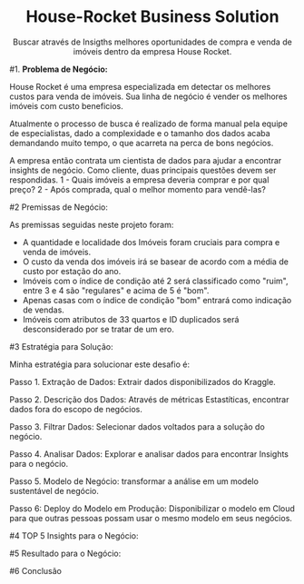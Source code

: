 <h1 align="center">House-Rocket Business Solution</h1>

<p align="center">Buscar através de Insigths melhores oportunidades de compra e venda de imóveis dentro da empresa House Rocket.</p> 

#1. **Problema de Negócio:**

House Rocket é uma empresa especializada em detectar os melhores custos para venda de imóveis. Sua linha de negócio é vender os melhores imóveis com custo beneficios.

Atualmente o processo de busca é realizado de forma manual pela equipe de especialistas, dado a complexidade e o tamanho dos dados acaba demandando muito tempo, o que acarreta na perca de bons negócios. 

A empresa então contrata um cientista de dados para ajudar a encontrar insights de negócio. Como cliente, duas principais questões devem ser respondidas.
 1 - Quais imóveis a empresa deveria comprar e por qual preço?
 2 - Após comprada, qual o melhor momento para vendê-las? 


#2 Premissas de Negócio:

As premissas seguidas neste projeto foram:

- A quantidade e localidade dos Imóveis foram cruciais para compra e venda de imóveis.
- O custo da venda dos imóveis irá se basear de acordo com a média de custo por estação do ano.
- Imóveis com o índice de condição até 2 será classificado como "ruim", entre 3 e 4 são "regulares" e acima de 5 é "bom".
- Apenas casas com o índice de condição "bom" entrará como indicação de vendas.
- Imóveis com atributos de 33 quartos e ID duplicados será desconsiderado por se tratar de um ero.


#3 Estratégia para Solução:

Minha estratégia para solucionar este desafio é:

Passo 1. Extração de Dados: Extrair dados disponibilizados do Kraggle.

Passo 2. Descrição dos Dados: Através de métricas Estastíticas, encontrar dados fora do escopo de negócios.

Passo 3. Filtrar Dados: Selecionar dados voltados para a solução do negócio.

Passo 4. Analisar Dados: Explorar e analisar dados para encontrar Insights para o negócio.

Passo 5. Modelo de Negócio: transformar a análise em um modelo sustentável de negócio.

Passo 6: Deploy do Modelo em Produção: Disponibilizar o modelo em Cloud para que outras pessoas possam usar o mesmo modelo em seus negócios.


#4 TOP 5 Insights para o Negócio:








#5 Resultado para o Negócio:







#6 Conclusão


